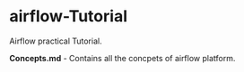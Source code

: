 # airflow-Tutorial

Airflow practical Tutorial.

**Concepts.md** - Contains all the concpets of airflow platform.
